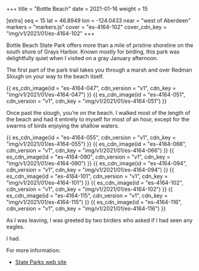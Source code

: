 +++
title = "Bottle Beach"
date = 2021-01-16
weight = 15

[extra]
seq = 15
lat = 46.8949
lon = -124.0433
near = "west of Aberdeen"
markers = "markers.js"
cover = "es-4164-102"
cover_cdn_key = "img/v1/2021/01/es-4164-102"
+++

Bottle Beach State Park offers more than a mile of pristine shoreline on the south shore of Grays Harbor. Known mostly for birding, this park was delightfully quiet when I visited on a gray January afternoon.

<!-- more -->

The first part of the park trail takes you through a marsh and over Redman Slough on your way to the beach itself.

{{ es_cdn_image(id = "es-4164-047", cdn_version = "v1", cdn_key = "img/v1/2021/01/es-4164-047") }}
{{ es_cdn_image(id = "es-4164-051", cdn_version = "v1", cdn_key = "img/v1/2021/01/es-4164-051") }}

Once past the slough, you’re on the beach. I walked most of the length of the beach and had it entirely to myself for most of an hour, except for the swarms of birds enjoying the shallow waters.

{{ es_cdn_image(id = "es-4164-055", cdn_version = "v1", cdn_key = "img/v1/2021/01/es-4164-055") }}
{{ es_cdn_image(id = "es-4164-066", cdn_version = "v1", cdn_key = "img/v1/2021/01/es-4164-066") }}
{{ es_cdn_image(id = "es-4164-090", cdn_version = "v1", cdn_key = "img/v1/2021/01/es-4164-090") }}
{{ es_cdn_image(id = "es-4164-094", cdn_version = "v1", cdn_key = "img/v1/2021/01/es-4164-094") }}
{{ es_cdn_image(id = "es-4164-101", cdn_version = "v1", cdn_key = "img/v1/2021/01/es-4164-101") }}
{{ es_cdn_image(id = "es-4164-102", cdn_version = "v1", cdn_key = "img/v1/2021/01/es-4164-102") }}
{{ es_cdn_image(id = "es-4164-115", cdn_version = "v1", cdn_key = "img/v1/2021/01/es-4164-115") }}
{{ es_cdn_image(id = "es-4164-116", cdn_version = "v1", cdn_key = "img/v1/2021/01/es-4164-116") }}

As I was leaving, I was greeted by two birders who asked if I had seen any eagles.

I had.

For more information:

* [State Parks web site](https://parks.state.wa.us/479/Bottle-Beach)

